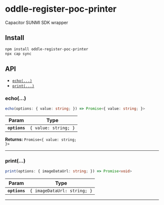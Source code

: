 # oddle-register-poc-printer

Capacitor SUNMI SDK wrapper

## Install

```bash
npm install oddle-register-poc-printer
npx cap sync
```

## API

<docgen-index>

* [`echo(...)`](#echo)
* [`print(...)`](#print)

</docgen-index>

<docgen-api>
<!--Update the source file JSDoc comments and rerun docgen to update the docs below-->

### echo(...)

```typescript
echo(options: { value: string; }) => Promise<{ value: string; }>
```

| Param         | Type                            |
| ------------- | ------------------------------- |
| **`options`** | <code>{ value: string; }</code> |

**Returns:** <code>Promise&lt;{ value: string; }&gt;</code>

--------------------


### print(...)

```typescript
print(options: { imageDataUrl: string; }) => Promise<void>
```

| Param         | Type                                   |
| ------------- | -------------------------------------- |
| **`options`** | <code>{ imageDataUrl: string; }</code> |

--------------------

</docgen-api>

